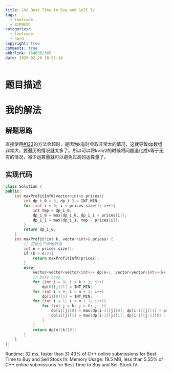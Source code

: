 ```yaml
---
title: 188.Best Time to Buy and Sell IV
tags:
  - leetcode
  - 动态规划
categories:
  - leetcode
  - hard
copyright: true
comments: true
abbrlink: 1646362365
date: 2020-02-26 18:52:14
---
```

# 题目描述

# 我的解法
## 解题思路
直接使用[#123][1]的方法会超时，是因为k有时会取非常大的情况，这就导致dp数组非常大，要遍历的情况就太多了。所以可以将k>n/2的时候将问题退化成k等于无穷的情况，减少运算量就可以避免过高的运算量了。

## 实现代码
```C++
class Solution {
public:
    int maxProfitInfK(vector<int>& prices){
        int dp_i_0 = 0, dp_i_1 = INT_MIN;
        for (int i = 0; i < prices.size(); i++){
            int tmp = dp_i_0;
            dp_i_0 = max(dp_i_0, dp_i_1 + prices[i]);
            dp_i_1 = max(dp_i_1, tmp - prices[i]);
        }
        return dp_i_0;
    }
    int maxProfit(int k, vector<int>& prices) {
        // 初始化三维dp数组
        int n = prices.size();
        if (k > n/2){
            return maxProfitInfK(prices);
        }
        else{
            vector<vector<vector<int>>> dp(n+1, vector<vector<int>>(k+1,vector<int>(2,0)));
            // base case
            for (int j = 0; j < k + 1; j++)
                dp[0][j][1] = INT_MIN;
            for (int i = 0; i < n + 1; i++)
                dp[i][0][1] = INT_MIN;
            for (int i = 1; i < n + 1; i++){
                for (int j = k; j > 0; j--){
                    dp[i][j][0] = max(dp[i-1][j][0], dp[i-1][j][1] + prices[i-1]);
                    dp[i][j][1] = max(dp[i-1][j][1], dp[i-1][j-1][0] - prices[i-1]);
                }
            }
            return dp[n][k][0];
        }
    }
};
```
Runtime: 32 ms, faster than 31.43% of C++ online submissions for Best Time to Buy and Sell Stock IV.
Memory Usage: 19.5 MB, less than 5.55% of C++ online submissions for Best Time to Buy and Sell Stock IV.

[1]:https://yutouwd.github.io/posts/974687170
